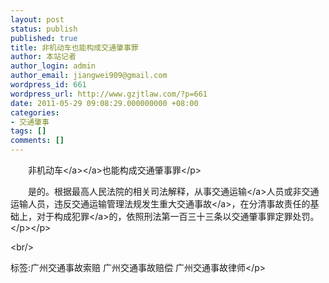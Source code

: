 ```yaml
---
layout: post
status: publish
published: true
title: 非机动车也能构成交通肇事罪
author: 本站记者
author_login: admin
author_email: jiangwei909@gmail.com
wordpress_id: 661
wordpress_url: http://www.gzjtlaw.com/?p=661
date: 2011-05-29 09:08:29.000000000 +08:00
categories:
- 交通肇事
tags: []
comments: []
---
```

<p><p>　　<a>非<a>机动车<&#47;a><&#47;a>也能构成交通肇事罪<&#47;p><p>　　是的。根据最高人民法院的相关司法解释，从事<a>交通运输<&#47;a>人员或非交通运输人员，违反交通运输管理法规发生重大<a>交通事故<&#47;a>，在分清事故责任的基础上，对于构成<a>犯罪<&#47;a>的，依照刑法第一百三十三条以交通肇事罪定罪处罚。 <&#47;p><&#47;p><br&#47;><p>标签:广州交通事故索赔 广州交通事故赔偿 广州交通事故律师<&#47;p>
